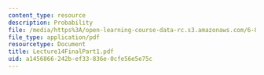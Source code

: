 ```yaml
---
content_type: resource
description: Probability
file: /media/https%3A/open-learning-course-data-rc.s3.amazonaws.com/6-825-techniques-in-artificial-intelligence-sma-5504-fall-2002/a1456866242bef33836e0cfe56e5e75c_Lecture14FinalPart1.pdf
file_type: application/pdf
resourcetype: Document
title: Lecture14FinalPart1.pdf
uid: a1456866-242b-ef33-836e-0cfe56e5e75c
---
```

